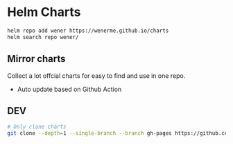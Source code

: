 # Helm Charts

```bash
helm repo add wener https://wenerme.github.io/charts
helm search repo wener/
```

## Mirror charts
Collect a lot offcial charts for easy to find and use in one repo.

* Auto update based on Github Action

## DEV

```bash
# Only clone charts
git clone --depth=1 --single-branch --branch gh-pages https://github.com/wenerme/charts charts
```

